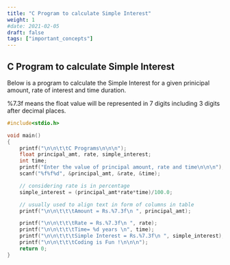 ```yaml
---
title: "C Program to calculate Simple Interest"
weight: 1
#date: 2021-02-05
draft: false
tags: ["important_concepts"]
---
```


## C Program to calculate Simple Interest

Below is a program to calculate the Simple Interest for a given prinicipal amount, rate of interest and time duration.

%7.3f means the float value will be represented in 7 digits including 3 digits after decimal places.

```c
#include<stdio.h>

void main()
{
    printf("\n\n\t\tC Programs\n\n\n");
    float principal_amt, rate, simple_interest;
    int time;
    printf("Enter the value of principal amount, rate and time\n\n\n");
    scanf("%f%f%d", &principal_amt, &rate, &time);

    // considering rate is in percentage
    simple_interest = (principal_amt*rate*time)/100.0;

    // usually used to align text in form of columns in table
    printf("\n\n\t\t\tAmount = Rs.%7.3f\n ", principal_amt);

    printf("\n\n\t\t\tRate = Rs.%7.3f\n ", rate);
    printf("\n\n\t\t\tTime= %d years \n", time);
    printf("\n\n\t\t\tSimple Interest = Rs.%7.3f\n ", simple_interest);
    printf("\n\n\t\t\tCoding is Fun !\n\n\n");
    return 0;
}
```
